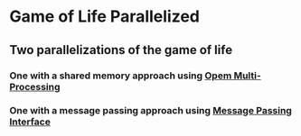 # Game of Life Parallelized 

## Two parallelizations of the game of life 

### One with a shared memory approach using [Opem Multi-Processing](https://www.openmp.org/)
### One with a message passing approach using [Message Passing Interface](https://www.mcs.anl.gov/research/projects/mpi/) 
